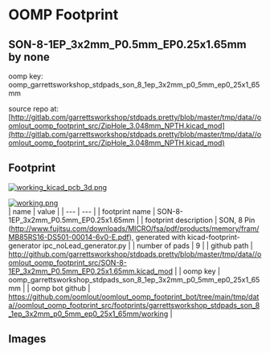 # OOMP Footprint  
## SON-8-1EP_3x2mm_P0.5mm_EP0.25x1.65mm  by none  
  
oomp key: oomp_garrettsworkshop_stdpads_son_8_1ep_3x2mm_p0_5mm_ep0_25x1_65mm  
  
source repo at: [http://gitlab.com/garrettsworkshop/stdpads.pretty/blob/master/tmp/data//oomlout_oomp_footprint_src/ZipHole_3.048mm_NPTH.kicad_mod](http://gitlab.com/garrettsworkshop/stdpads.pretty/blob/master/tmp/data//oomlout_oomp_footprint_src/ZipHole_3.048mm_NPTH.kicad_mod)  
## Footprint  
  
[![working_kicad_pcb_3d.png](working_kicad_pcb_3d_600.png)](working_kicad_pcb_3d.png)  
  
[![working.png](working_600.png)](working.png)  
| name | value | 
| --- | --- | 
| footprint name | SON-8-1EP_3x2mm_P0.5mm_EP0.25x1.65mm | 
| footprint description | SON, 8 Pin (http://www.fujitsu.com/downloads/MICRO/fsa/pdf/products/memory/fram/MB85RS16-DS501-00014-6v0-E.pdf), generated with kicad-footprint-generator ipc_noLead_generator.py | 
| number of pads | 9 | 
| github path | http://github.com/garrettsworkshop/stdpads.pretty/blob/master/tmp/data//oomlout_oomp_footprint_src/SON-8-1EP_3x2mm_P0.5mm_EP0.25x1.65mm.kicad_mod | 
| oomp key | oomp_garrettsworkshop_stdpads_son_8_1ep_3x2mm_p0_5mm_ep0_25x1_65mm | 
| oomp bot github | https://github.com/oomlout/oomlout_oomp_footprint_bot/tree/main/tmp/data//oomlout_oomp_footprint_src/footprints/garrettsworkshop_stdpads_son_8_1ep_3x2mm_p0_5mm_ep0_25x1_65mm/working | 
## Images  
